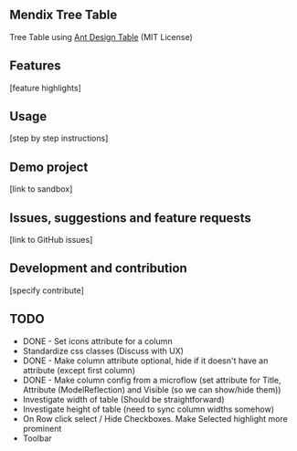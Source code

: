 ## Mendix Tree Table

Tree Table using [Ant Design Table](https://ant.design/components/table/) (MIT License)

## Features
[feature highlights]

## Usage
[step by step instructions]

## Demo project
[link to sandbox]

## Issues, suggestions and feature requests
[link to GitHub issues]

## Development and contribution
[specify contribute]

## TODO
- DONE - Set icons attribute for a column
- Standardize css classes (Discuss with UX)
- DONE - Make column attribute optional, hide if it doesn't have an attribute (except first column)
- DONE - Make column config from a microflow (set attribute for Title, Attribute (ModelReflection) and Visible (so we can show/hide them))
- Investigate width of table (Should be straightforward)
- Investigate height of table (need to sync column widths somehow)
- On Row click select / Hide Checkboxes. Make Selected highlight more prominent
- Toolbar
